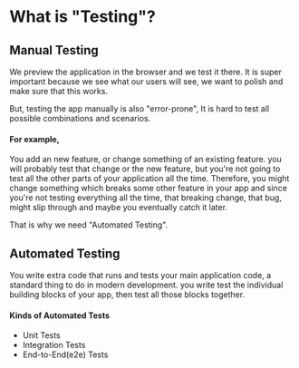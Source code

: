 # What is "Testing"?

## Manual Testing

We preview the application in the browser and we test it there. It is super important because we see what our users will see, we want to polish and make sure that this works.

But, testing the app manually is also "error-prone", It is hard to test all possible combinations and scenarios. 

#### For example,
You add an new feature, or change something of an existing feature. you will probably test that change or the new feature, but you're not going to test all the other parts of your application all the time. Therefore, you might change something which breaks some other feature in your app and since you're not testing everything all the time, that breaking change, that bug, might slip through and maybe you eventually catch it later.

That is why we need "Automated Testing".

## Automated Testing

You write extra code that runs and tests your main application code, a standard thing to do in modern development. you write test the individual building blocks of your app, then test all those blocks together.

#### Kinds of Automated Tests
- Unit Tests
- Integration Tests
- End-to-End(e2e) Tests
